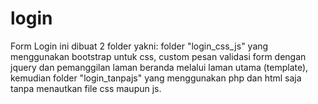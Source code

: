 # login
Form Login ini dibuat 2 folder yakni:
folder "login_css_js" yang menggunakan bootstrap untuk css, custom pesan validasi form dengan jquery dan pemanggilan laman beranda melalui laman utama (template), kemudian
folder "login_tanpajs" yang menggunakan php dan html saja tanpa menautkan file css maupun js.

